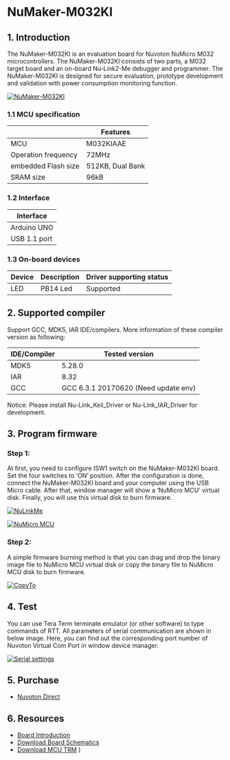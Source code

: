 # NuMaker-M032KI

## 1. Introduction

The NuMaker-M032KI is an evaluation board for Nuvoton NuMicro M032 microcontrollers. The NuMaker-M032KI consists of two parts, a M032 target board and an on-board Nu-Link2-Me debugger and programmer. The NuMaker-M032KI is designed for secure evaluation, prototype development and validation with power consumption monitoring function.

[![NuMaker-M032KI](https://i.imgur.com/6SEc2Aa.png "NuMaker-M032KI")](https://i.imgur.com/uncXX0g.jpg "NuMaker-M032KI")

### 1.1 MCU specification

|  | Features |
| -- | -- |
| MCU | M032KIAAE |
| Operation frequency | 72MHz |
| embedded Flash size | 512KB, Dual Bank |
| SRAM size | 96kB |

### 1.2 Interface

| Interface |
| -- |
| Arduino UNO |
| USB 1.1 port |

### 1.3 On-board devices

| Device | Description | Driver supporting status |
| -- | -- | -- |
| LED | PB14 Led | Supported

## 2. Supported compiler

Support GCC, MDK5, IAR IDE/compilers. More information of these compiler version as following:

| IDE/Compiler  | Tested version                    |
| ---------- | ------------------------------------ |
| MDK5       | 5.28.0                               |
| IAR        | 8.32                                 |
| GCC        | GCC 6.3.1 20170620 (Need update env) |

Notice: Please install Nu-Link_Keil_Driver or Nu-Link_IAR_Driver for development.

## 3. Program firmware

### Step 1:

At first, you need to configure ISW1 switch on the NuMaker-M032KI board. Set the four switches to ‘ON’ position. After the configuration is done, connect the NuMaker-M032KI board and your computer using the USB Micro cable. After that, window manager will show a ‘NuMicro MCU’ virtual disk. Finally, you will use this virtual disk to burn firmware.

[![NuLinkMe](https://i.imgur.com/us0Fhhu.png "NuLinkMe")](https://i.imgur.com/us0Fhhu.png "NuLinkMe")

[![NuMicro MCU](https://i.imgur.com/lWnNtpM.png "NuMicro MCU")](https://i.imgur.com/lWnNtpM.png "NuMicro MCU")

### Step 2:

A simple firmware burning method is that you can drag and drop the binary image file to NuMicro MCU virtual disk or copy the binary file to NuMicro MCU disk to burn firmware.

[![CopyTo](https://i.imgur.com/6NfGS7m.png "CopyTo")](https://i.imgur.com/6NfGS7m.png "CopyTo")


## 4. Test

You can use Tera Term terminate emulator (or other software) to type commands of RTT. All parameters of serial communication are shown in below image. Here, you can find out the corresponding port number of Nuvoton Virtual Com Port in window device manager.

[![Serial settings](https://i.imgur.com/5NYuSNM.png "Serial settings")](https://i.imgur.com/5NYuSNM.png "Serial settings")

## 5. Purchase
* [Nuvoton Direct](https://direct.nuvoton.com/en/numaker-m032ki)

## 6. Resources
* [Board Introduction](https://www.nuvoton.com/board/numaker-m032ki/?index=2)
* [Download Board Schematics](https://www.nuvoton.com/resource-download.jsp?tp_GUID=UG0120191106152943)
* [Download MCU TRM](https://www.nuvoton.com/resource-download.jsp?tp_GUID=DA05-M031)
)
